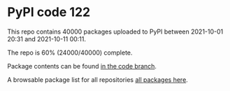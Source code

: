 # PyPI code 122

This repo contains 40000 packages uploaded to PyPI between 
2021-10-01 20:31 and 2021-10-11 00:11.

The repo is 60% (24000/40000) complete.

Package contents can be found [in the code branch](https://github.com/pypi-data/pypi-mirror-122/tree/code/packages).

A browsable package list for all repositories [all packages here](https://pypi-data.github.io/website/repositories/pypi-mirror-122).


